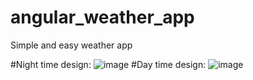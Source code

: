 # angular_weather_app
Simple and easy weather app


#Night time design:
![image](https://github.com/Rookxc/angular_weather_app/assets/45943664/391581d2-f576-4e28-9ac2-e315a027f5d6)
#Day time design:
![image](https://github.com/Rookxc/angular_weather_app/assets/45943664/abf271f9-830e-402a-b9fd-fe7b5faf610a)


